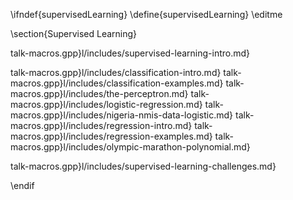 \ifndef{supervisedLearning}
\define{supervisedLearning}
\editme

\section{Supervised Learning}

talk-macros.gpp}l/includes/supervised-learning-intro.md}

talk-macros.gpp}l/includes/classification-intro.md}
talk-macros.gpp}l/includes/classification-examples.md}
talk-macros.gpp}l/includes/the-perceptron.md}
talk-macros.gpp}l/includes/logistic-regression.md}
talk-macros.gpp}l/includes/nigeria-nmis-data-logistic.md}
talk-macros.gpp}l/includes/regression-intro.md}
talk-macros.gpp}l/includes/regression-examples.md}
talk-macros.gpp}l/includes/olympic-marathon-polynomial.md}

talk-macros.gpp}l/includes/supervised-learning-challenges.md}

\endif
